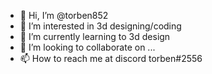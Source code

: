 - 👋 Hi, I’m @torben852
- 👀 I’m interested in 3d designing/coding 
- 🌱 I’m currently learning to 3d design
- 💞️ I’m looking to collaborate on ...
- 📫 How to reach me at discord torben#2556

<!---
torben852/torben852 is a ✨ special ✨ repository because its `README.md` (this file) appears on your GitHub profile.
You can click the Preview link to take a look at your changes.
--->
